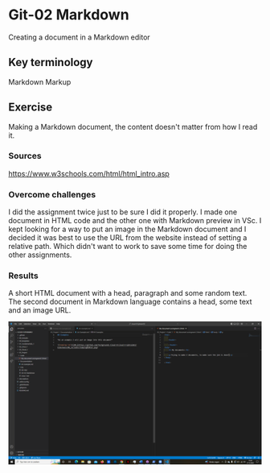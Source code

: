 # Git-02 Markdown
Creating a document in a Markdown editor

## Key terminology
Markdown
Markup

## Exercise
Making a Markdown document, the content doesn't matter from how I read it.

### Sources
https://www.w3schools.com/html/html_intro.asp

### Overcome challenges
I did the assignment twice just to be sure I did it properly. I made one document in HTML code and the other one with Markdown preview in VSc. I kept looking for a way
to put an image in the Markdown document and I decided it was best to use the URL from the website instead of setting a relative path. Which didn't want to work to save
some time for doing the other assignments.

### Results
A short HTML document with a head, paragraph and some random text.
The second document in Markdown language contains a head, some text and an image URL.

![alt text](https://github.com/Techgrounds-Cloud-9/cloud-9-Ephraim52/blob/93a619943399cf695bbe16c152e6722e4963e03c/00_includes/week%201/assignment%202/VSc%20code%20and%20markdown%20doc.png)

